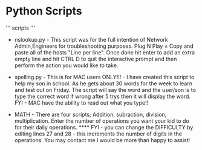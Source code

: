# Python Scripts 
'''
scripts
'''


* nslookup.py - This script was for the full intention of Network Admin,Engineers for troubleshooting purposes. Plug N Play = Copy and paste all of the hosts "Line per line". Once done hit enter to add an extra empty line and hit CTRL D to quit the interactive prompt and then perform the action you would like to take.

* spelling.py - This is for MAC users ONLY!!! - I have created this script to help my son in school. As he gets about 30 words for the week to learn and test out on Friday. The script will say the word and the user/son is to type the correct word if wrong after 5 trys then it will display the word.    FYI - MAC have the ability to read out what you type!!


* MATH - There are four scripts; Addition, subraction, division, multiplication.  Enter the number of operations you want your kid to do for their daily  operations. 
**** FYI - you can change the DIFFICULTY by editing lines 27 and 28 - this increments the number of digits in the operations. You may contact me I would be more than happy to assist!


